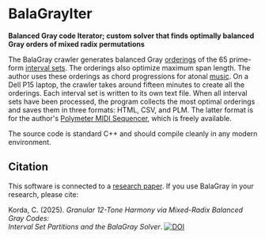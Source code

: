 # BalaGrayIter

**Balanced Gray code Iterator; custom solver that finds optimally balanced Gray orders of mixed radix permutations**

The BalaGray crawler generates balanced Gray [orderings](https://victimofleisure.github.io/atonal/BalaGraySetsTable.htm) of the 65 prime-form
[interval sets](https://www.chriskorda.com/atonal/IntervalSets.htm). The orderings also optimize maximum span length. The author
uses these orderings as chord progressions for atonal [music](https://victimofleisure.github.io/music.html). On a Dell P15
laptop, the crawler takes around fifteen minutes to create all the orderings.
Each interval set is written to its own text file. When all interval sets
have been processed, the program collects the most optimal orderings and
saves them in three formats: HTML, CSV, and PLM. The latter format is for
the author's [Polymeter MIDI Sequencer](https://victimofleisure.github.io/Polymeter/), which is freely available.

The source code is standard C++ and should compile cleanly in any modern environment.

## Citation

This software is connected to a [research paper](https://zenodo.org/records/16041344). If you use BalaGray in your research, please cite:

Korda, C. (2025). *Granular 12-Tone Harmony via Mixed-Radix Balanced Gray Codes:  
Interval Set Partitions and the BalaGray Solver*. [![DOI](https://zenodo.org/badge/DOI/10.5281/zenodo.16369463.svg)](https://doi.org/10.5281/zenodo.16369463)

